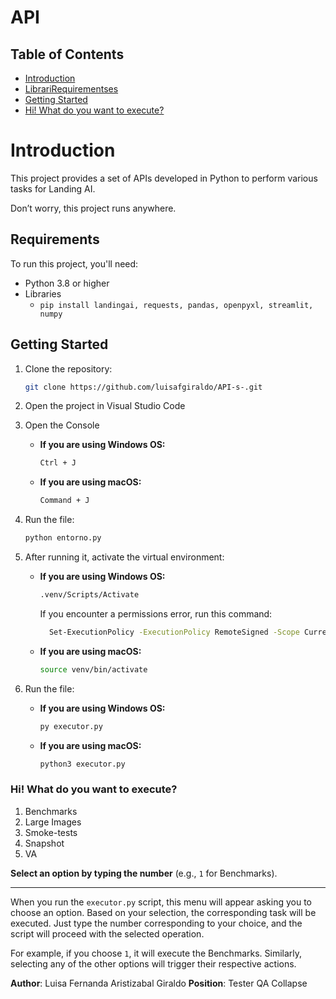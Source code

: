 # API

## Table of Contents

- [Introduction](#introduction)
- [LibrariRequirementses](#Requirements)
- [Getting Started](#getting-started)
- [Hi! What do you want to execute?](#hi-what-do-you-want-to-execute)

# Introduction

This project provides a set of APIs developed in Python to perform various tasks for Landing AI.

Don’t worry, this project runs anywhere.

## Requirements

To run this project, you'll need:
- Python 3.8 or higher
- Libraries 
  - `pip install landingai, requests, pandas, openpyxl, streamlit, numpy`

## Getting Started

1. Clone the repository:

   ```bash
   git clone https://github.com/luisafgiraldo/API-s-.git
   ```

2. Open the project in Visual Studio Code
3. Open the Console 

    - **If you are using Windows OS:**

        ```bash
        Ctrl + J
        ```

    - **If you are using macOS:**

        ```bash
        Command + J
        ```

4. Run the file:

    ```bash
    python entorno.py
    ```

5. After running it, activate the virtual environment:

    - **If you are using Windows OS:**

        ```bash
        .venv/Scripts/Activate
        ```

        If you encounter a permissions error, run this command:
        
        ```bash
          Set-ExecutionPolicy -ExecutionPolicy RemoteSigned -Scope CurrentUser
        ```

    - **If you are using macOS:**

      ```bash
      source venv/bin/activate
      ```
6. Run the file:

    - **If you are using Windows OS:**

        ```bash
        py executor.py
        ```

    - **If you are using macOS:**

        ```bash
        python3 executor.py
        ```

### Hi! What do you want to execute?

  1. Benchmarks  
  2. Large Images  
  3. Smoke-tests  
  4. Snapshot  
  5. VA  

  **Select an option by typing the number** (e.g., `1` for Benchmarks).

---

When you run the `executor.py` script, this menu will appear asking you to choose an option. Based on your selection, the corresponding task will be executed. Just type the number corresponding to your choice, and the script will proceed with the selected operation.

For example, if you choose `1`, it will execute the Benchmarks. Similarly, selecting any of the other options will trigger their respective actions.


**Author**: Luisa Fernanda Aristizabal Giraldo
**Position**: Tester QA
Collapse




















